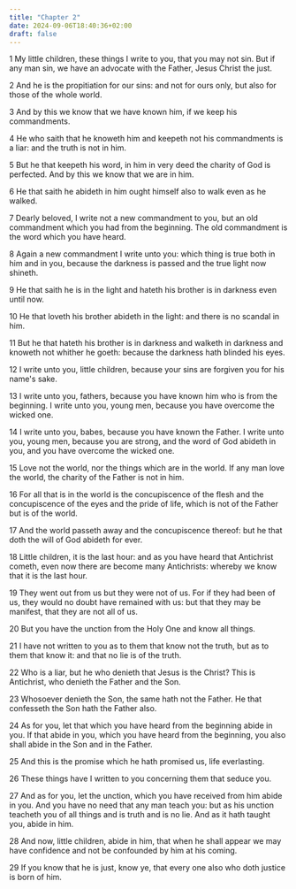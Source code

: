 ```yaml
---
title: "Chapter 2"
date: 2024-09-06T18:40:36+02:00
draft: false
---
```




1 My little children, these things I write to you, that you may not sin. But if any man sin, we have an advocate with the Father, Jesus Christ the just.

2 And he is the propitiation for our sins: and not for ours only, but also for those of the whole world.

3 And by this we know that we have known him, if we keep his commandments.

4 He who saith that he knoweth him and keepeth not his commandments is a liar: and the truth is not in him.

5 But he that keepeth his word, in him in very deed the charity of God is perfected. And by this we know that we are in him.

6 He that saith he abideth in him ought himself also to walk even as he walked.

7 Dearly beloved, I write not a new commandment to you, but an old commandment which you had from the beginning. The old commandment is the word which you have heard.

8 Again a new commandment I write unto you: which thing is true both in him and in you, because the darkness is passed and the true light now shineth.

9 He that saith he is in the light and hateth his brother is in darkness even until now.

10 He that loveth his brother abideth in the light: and there is no scandal in him.

11 But he that hateth his brother is in darkness and walketh in darkness and knoweth not whither he goeth: because the darkness hath blinded his eyes.

12 I write unto you, little children, because your sins are forgiven you for his name's sake.

13 I write unto you, fathers, because you have known him who is from the beginning. I write unto you, young men, because you have overcome the wicked one.

14 I write unto you, babes, because you have known the Father. I write unto you, young men, because you are strong, and the word of God abideth in you, and you have overcome the wicked one.

15 Love not the world, nor the things which are in the world. If any man love the world, the charity of the Father is not in him.

16 For all that is in the world is the concupiscence of the flesh and the concupiscence of the eyes and the pride of life, which is not of the Father but is of the world.

17 And the world passeth away and the concupiscence thereof: but he that doth the will of God abideth for ever.

18 Little children, it is the last hour: and as you have heard that Antichrist cometh, even now there are become many Antichrists: whereby we know that it is the last hour.

19 They went out from us but they were not of us. For if they had been of us, they would no doubt have remained with us: but that they may be manifest, that they are not all of us.

20 But you have the unction from the Holy One and know all things.

21 I have not written to you as to them that know not the truth, but as to them that know it: and that no lie is of the truth.

22 Who is a liar, but he who denieth that Jesus is the Christ? This is Antichrist, who denieth the Father and the Son.

23 Whosoever denieth the Son, the same hath not the Father. He that confesseth the Son hath the Father also.

24 As for you, let that which you have heard from the beginning abide in you. If that abide in you, which you have heard from the beginning, you also shall abide in the Son and in the Father.

25 And this is the promise which he hath promised us, life everlasting.

26 These things have I written to you concerning them that seduce you.

27 And as for you, let the unction, which you have received from him abide in you. And you have no need that any man teach you: but as his unction teacheth you of all things and is truth and is no lie. And as it hath taught you, abide in him.

28 And now, little children, abide in him, that when he shall appear we may have confidence and not be confounded by him at his coming.

29 If you know that he is just, know ye, that every one also who doth justice is born of him.


